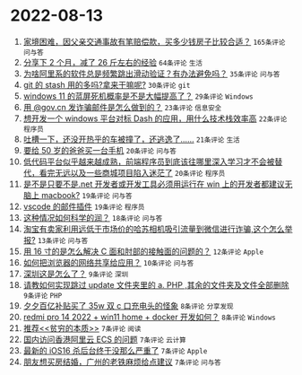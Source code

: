 # 2022-08-13

1. [家境困难，因父亲交通事故有笔赔偿款，买多少钱房子比较合适？](https://www.v2ex.com/t/872557) `165条评论` `问与答`
1. [分享下 2 个月，减了 26 斤左右的经验](https://www.v2ex.com/t/872575) `64条评论` `生活`
1. [为啥阿里系的软件总是频繁跳出滑动验证？有办法避免吗？](https://www.v2ex.com/t/872561) `35条评论` `问与答`
1. [git 的 stash 用的多吗?拿来干嘛呢?](https://www.v2ex.com/t/872573) `30条评论` `git`
1. [windows 11 的蓝屏死机概率是不是大幅提高了？](https://www.v2ex.com/t/872569) `29条评论` `Windows`
1. [用 @gov.cn 发诈骗邮件是怎么做到的？](https://www.v2ex.com/t/872586) `23条评论` `信息安全`
1. [想开发一个 windows 平台对标 Dash 的应用，用什么技术栈效率高](https://www.v2ex.com/t/872565) `22条评论` `程序员`
1. [吐槽一下，还没开热乎的车被撞了，还逃逸了……](https://www.v2ex.com/t/872596) `21条评论` `生活`
1. [要给 50 岁的爸爸买一台手机](https://www.v2ex.com/t/872580) `20条评论` `问与答`
1. [低代码平台似乎越来越成熟，前端程序员到底该往哪里深入学习才不会被替代，看完无远以及一些商城项目陷入迷茫了](https://www.v2ex.com/t/872578) `20条评论` `程序员`
1. [是不是只要不是.net 开发者或开发工具必须用运行在 win 上的开发者都建议无脑上 macbook?](https://www.v2ex.com/t/872579) `19条评论` `问与答`
1. [vscode 的邮件插件](https://www.v2ex.com/t/872571) `19条评论` `程序员`
1. [这种情况如何科学的润？](https://www.v2ex.com/t/872576) `18条评论` `问与答`
1. [淘宝有卖家利用远低于市场价的哈苏相机吸引流量到微信进行诈骗,这个怎么举报?](https://www.v2ex.com/t/872566) `13条评论` `问与答`
1. [用 16 寸的是怎么解决 C 面和肘部的接触面的问题的？](https://www.v2ex.com/t/872577) `12条评论` `Apple`
1. [如何把浏览器的网络共享给应用？](https://www.v2ex.com/t/872556) `10条评论` `问与答`
1. [深圳这是怎么了？](https://www.v2ex.com/t/872583) `9条评论` `深圳`
1. [请教如何实现跳过 update 文件夹里的 a. PHP ,其余的文件夹及文件全部删除](https://www.v2ex.com/t/872574) `9条评论` `PHP`
1. [夕夕百亿补贴买了 35w 双 c 口充电头的怪象](https://www.v2ex.com/t/872563) `8条评论` `分享发现`
1. [redmi pro 14 2022 + win11 home + docker 开发如何？](https://www.v2ex.com/t/872558) `8条评论` `Windows`
1. [推荐<<贫穷的本质>>](https://www.v2ex.com/t/872610) `7条评论` `阅读`
1. [国内访问香港阿里云 ECS 的问题](https://www.v2ex.com/t/872603) `7条评论` `云计算`
1. [最新的 iOS16 杀后台终于没那么严重了](https://www.v2ex.com/t/872581) `7条评论` `Apple`
1. [朋友想买房结婚，广州的老铁麻烦给点建议](https://www.v2ex.com/t/872572) `7条评论` `问与答`
